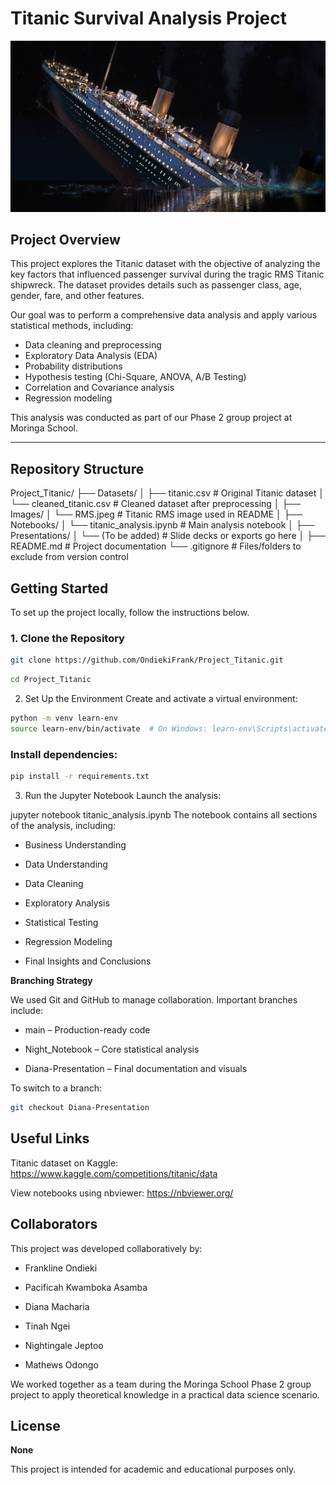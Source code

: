 # Titanic Survival Analysis Project

![RMS Titanic](./Images/RMS.jpeg)

## Project Overview

This project explores the Titanic dataset with the objective of analyzing the key factors that influenced passenger survival during the tragic RMS Titanic shipwreck. The dataset provides details such as passenger class, age, gender, fare, and other features.

Our goal was to perform a comprehensive data analysis and apply various statistical methods, including:

- Data cleaning and preprocessing
- Exploratory Data Analysis (EDA)
- Probability distributions
- Hypothesis testing (Chi-Square, ANOVA, A/B Testing)
- Correlation and Covariance analysis
- Regression modeling

This analysis was conducted as part of our Phase 2 group project at Moringa School.

---

## Repository Structure

Project_Titanic/
├── Datasets/
│   ├── titanic.csv                # Original Titanic dataset
│   └── cleaned_titanic.csv        # Cleaned dataset after preprocessing
│
├── Images/
│   └── RMS.jpeg                   # Titanic RMS image used in README
│
├── Notebooks/
│   └── titanic_analysis.ipynb     # Main analysis notebook
│
├── Presentations/
│   └── (To be added)              # Slide decks or exports go here
│
├── README.md                      # Project documentation
└── .gitignore                     # Files/folders to exclude from version control


## Getting Started

To set up the project locally, follow the instructions below.

### 1. Clone the Repository

```bash
git clone https://github.com/OndiekiFrank/Project_Titanic.git
```
```bash
cd Project_Titanic
```
2. Set Up the Environment
Create and activate a virtual environment:

```bash
python -m venv learn-env
source learn-env/bin/activate  # On Windows: learn-env\Scripts\activate
```
### Install dependencies:


```bash
pip install -r requirements.txt
```
3. Run the Jupyter Notebook
Launch the analysis:

jupyter notebook titanic_analysis.ipynb
The notebook contains all sections of the analysis, including:

- Business Understanding

- Data Understanding

- Data Cleaning

- Exploratory Analysis

- Statistical Testing

- Regression Modeling

- Final Insights and Conclusions

**Branching Strategy** 

We used Git and GitHub to manage collaboration. Important branches include:

- main – Production-ready code

- Night_Notebook – Core statistical analysis

- Diana-Presentation – Final documentation and visuals

To switch to a branch:

```bash
git checkout Diana-Presentation
```
## Useful Links

Titanic dataset on Kaggle:
https://www.kaggle.com/competitions/titanic/data

View notebooks using nbviewer:
https://nbviewer.org/


## Collaborators
This project was developed collaboratively by:

- Frankline Ondieki

- Pacificah Kwamboka Asamba

- Diana Macharia

- Tinah Ngei

- Nightingale Jeptoo

- Mathews Odongo

We worked together as a team during the Moringa School Phase 2 group project to apply theoretical knowledge in a practical data science scenario.

## License
 **None**
 
This project is intended for academic and educational purposes only.


